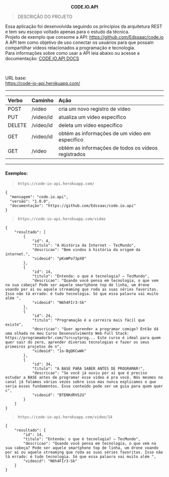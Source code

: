 <div align="center">
  <b>CODE.IO.API</b>
</div>


> DESCRIÇÃO DO PROJETO

Essa aplicação foi desenvolvida seguindo os príncipios da arquitetura REST e tem seu escopo voltado apenas para o estudo da técnica.<br>
Projeto de exemplo que consome a API: https://github.com/Edssaac/code.io <br>
A API tem como objetivo de uso conectar os usuários para que possam compartilhar vídeos relacionados a programação e tecnologia.<br>
Para informações sobre como usar a API leia abaixo ou acesse a documentação: [CODE.IO.API DOCS](https://github.com/Edssaac/code.io.api/blob/main/Docs/doc.txt)

<br>

URL base:\
https://code-io-api.herokuapp.com/

---

<div align="center">

| Verbo     | Caminho       | Ação  |
|:----------|:--------------|:------|
| POST      | /video        | cria um novo registro de vídeo                        |
| PUT       | /video/id     | atualiza um vídeo específico                          |
| DELETE    | /video/id     | deleta um vídeo específico                            |
| GET       | /video/id     | obtém as informações de um vídeo em específico        |
| GET       | /video        | obtém as informações de todos os vídeos registrados   |

</div>

---

#### Exemplos:

> `https://code-io-api.herokuapp.com/`

```
{
  "mensagem": "code.io.api",
  "versão": "1.0.0",
  "documentação": "https://github.com/Edssaac/code.io.api"
}
```

> `https://code-io-api.herokuapp.com/video`

```
{
    "resultado": [
        {
            "id": 4,
            "titulo": "A História da Internet - TecMundo",
            "descricao": "Bem vindos à história da origem da internet.",
            "videoid": "pKxWPo73pX0"
        },
        {
            "id": 14,
            "titulo": "Entenda: o que é tecnologia? – TecMundo",
            "descricao": "Quando você pensa em tecnologia, o que vem na sua cabeça? Pode ser aquele smartphone top de linha, um drone voando por aí ou aquele streaming que roda as suas séries favoritas. Isso não tá errado: é tudo tecnologia. Só que essa palavra vai muito além ",
            "videoid": "N6h4FIr3-Sk"
        },
        {
            "id": 24,
            "titulo": "Programação é a carreira mais fácil que existe",
            "descricao": "Quer aprender a programar comigo? Então dá uma olhada no meu Curso Desenvolvimento Web Full Stack: https://programadorbr.com/?src=ytprog... Este curso é ideal para quem quer sair do zero, aprender diversas tecnologias e fazer os seus primeiros projetos de n",
            "videoid": "1o-BgQKCwWk"
        },
        {
            "id": 34,
            "titulo": "A BASE PARA SABER ANTES DE PROGRAMAR!",
            "descricao": "Se você já ouviu por aí que é preciso estudar a BASE antes de programar esse vídeo é pra você. Nós mesmos no canal já falamos várias vezes sobre isso mas nunca explicamos o que seria esses fundamentos. Esse conteúdo pode ser um guia para quem quer c",
            "videoid": "BTENKdRVS2U"
        }
    ]
}
```

> `https://code-io-api.herokuapp.com/video/14`

```
{
    "resultado": {
        "id": 14,
        "titulo": "Entenda: o que é tecnologia? – TecMundo",
        "descricao": "Quando você pensa em tecnologia, o que vem na sua cabeça? Pode ser aquele smartphone top de linha, um drone voando por aí ou aquele streaming que roda as suas séries favoritas. Isso não tá errado: é tudo tecnologia. Só que essa palavra vai muito além ",
        "videoid": "N6h4FIr3-Sk"
    }
}
```
